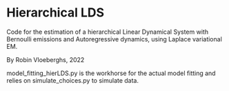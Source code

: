 # Hierarchical LDS

Code for the estimation of a hierarchical Linear Dynamical System with Bernoulli emissions and Autoregressive dynamics, using Laplace variational EM.

By Robin Vloeberghs, 2022



model_fitting_hierLDS.py is the workhorse for the actual model fitting and relies on simulate_choices.py to simulate data.






